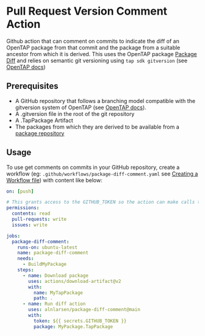 # Pull Request Version Comment Action

Github action that can comment on commits to indicate the diff of an OpenTAP package from that commit and the package from a suitable ancestor from which it is derived.
This uses the OpenTAP package [Package Diff](http://packages.opentap.io/index.html#/?name=Package%20Diff&version=0.1.0-beta.16%2Bcae36d16&os=Windows,Linux&architecture=AnyCPU) and relies on semantic git versioning using `tap sdk gitversion` (see [OpenTAP docs](https://doc.opentap.io/Developer%20Guide/Plugin%20Packaging%20and%20Versioning/#git-assisted-versioning))

## Prerequisites

* A GitHub repository that follows a branching model compatible with the gitversion system of OpenTAP (see [OpenTAP docs](https://doc.opentap.io/Developer%20Guide/Plugin%20Packaging%20and%20Versioning/#git-assisted-versioning)).
* A .gitversion file in the root of the git repository
* A .TapPackage Artifact
* The packages from which they are derived to be available from a [package repository](https://packages.opentap.io)

## Usage

To use get comments on commits in your GitHub repository, create a workflow (eg: `.github/workflows/package-diff-comment.yaml` see [Creating a Workflow file](https://help.github.com/en/articles/configuring-a-workflow#creating-a-workflow-file)) with content like below:

```yaml
on: [push]

# This grants access to the GITHUB_TOKEN so the action can make calls to GitHub's rest API
permissions:
  contents: read
  pull-requests: write
  issues: write

jobs:
  package-diff-comment:
    runs-on: ubuntu-latest
    name: package-diff-comment
    needs:
      - BuildMyPackage
    steps:
      - name: Download package
        uses: actions/download-artifact@v2
        with:
          name: MyTapPackage
          path: .
      - name: Run diff action
        uses: alnlarsen/package-diff-comment@main
        with:
          token: ${{ secrets.GITHUB_TOKEN }}
          package: MyPackage.TapPackage 
```
